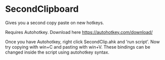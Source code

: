 # SecondClipboard
Gives you a second copy paste on new hotkeys.

Requires Autohotkey. Download here https://autohotkey.com/download/

Once you have Autohotkey, right click SecondClip.ahk and 'run script'. Now try copying with win+C and pasting with win+V. These bindings can be changed inside the script using autohotkey syntax. 
